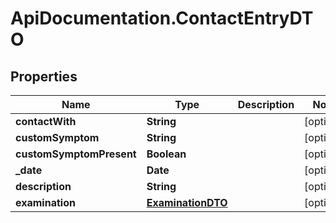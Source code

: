 # ApiDocumentation.ContactEntryDTO

## Properties

Name | Type | Description | Notes
------------ | ------------- | ------------- | -------------
**contactWith** | **String** |  | [optional] 
**customSymptom** | **String** |  | [optional] 
**customSymptomPresent** | **Boolean** |  | [optional] 
**_date** | **Date** |  | [optional] 
**description** | **String** |  | [optional] 
**examination** | [**ExaminationDTO**](ExaminationDTO.md) |  | [optional] 



